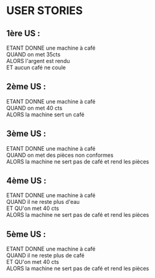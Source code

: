 
USER STORIES
===============

1ère US :
---------------	
ETANT DONNE une machine à café  
QUAND  on met 35cts  
ALORS l'argent est rendu  
ET aucun café ne coule  

2ème US :
---------------	
ETANT DONNE une machine à café  
QUAND on met 40 cts  
ALORS la machine sert un café  

3ème US :
---------------	
ETANT DONNE une machine à café  
QUAND on met des pièces non conformes  
ALORS la machine ne sert pas de café et rend les pièces  

4ème US : 
---------------	
ETANT DONNE une machine à café  
QUAND il ne reste plus d'eau  
ET QU'on met 40 cts  
ALORS la machine ne sert pas de café et rend les pièces  

5ème US :
---------------	
ETANT DONNE une machine à café  
QUAND il ne reste plus de café  
ET QU'on met 40 cts  
ALORS la machine ne sert pas de café et rend les pièces  
